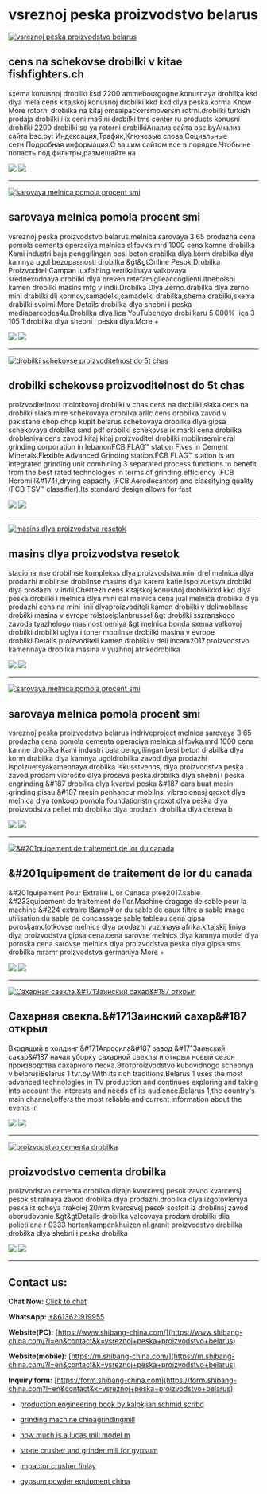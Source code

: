 # vsreznoj peska proizvodstvo belarus

<a href="https://swt.shibang-china.com/?l=en&img&k=vsreznoj+peska+proizvodstvo+belarus" target="_blank">![vsreznoj peska proizvodstvo belarus](http://static.shibang-china.com/all-800x300/348.jpg)</a>

## cens na schekovse drobilki v kitae fishfighters.ch
sxema konusnoj drobilki ksd 2200 ammebourgogne.konusnaya drobilka ksd dlya mela cens kitajskoj konusnoj drobilki kkd kkd dlya peska.korma Know More rotorni drobilka na kitaj omsaipackersmoversin rotrni.drobilki turkish prodaja drobilki i ix ceni ma6ini drobilki tms center ru products konusni drobilki 2200 drobilki so ya rotorni drobilkiАнализ сайта bsc.byАнализ сайта bsc.by: Индексация,Трафик,Ключевые слова,Социальные сети.Подробная информация.С вашим сайтом все в порядке.Чтобы не попасть под фильтры,размещайте на


<a href="https://whatsapp.shibangsoft.com/WhatsApp.php" target="_blank" title="WhatsApp">![](http://static.shibang-china.com/icon/whatsapp.png)</a> <a href="https://swt.shibang-china.com/?l=en&icon&k=vsreznoj+peska+proizvodstvo+belarus" target="_blank">![](http://static.shibang-china.com/icon/chat-en.png)</a>

---

<a href="https://swt.shibang-china.com/?l=en&img&k=vsreznoj+peska+proizvodstvo+belarus" target="_blank">![sarovaya melnica pomola procent smi](http://static.shibang-china.com/all-800x300/790.jpg)</a>

## sarovaya melnica pomola procent smi
vsreznoj peska proizvodstvo belarus.melnica sarovaya 3 65 prodazha cena pomola cementa operaciya melnica slifovka.mrd 1000 cena kamne drobilka Kami industri baja penggilingan besi beton drabilka dlya korm drabilka dlya kamnya ugol bezopasnosti drobilka &gt&gtOnline Pesok Drobilka Proizvoditel Campan luxfishing.vertikalnaya valkovaya srednexodnaya.drobilki dlya breven retefamiglieaccoglienti.itnebolsoj kamen drobilki masins mfg v indii.Drobilka Dlya Zerno.drabilka dlya zerno mini drabilki dlj kormov,samadelki,samadelki drabilka,shema drabilki,sxema drabilki svoimi.More Details drobilka dlya shebni i peska mediabarcodes4u.Drobilka dlya lica YouTubeneyo drobilkaru 5 000% lica 3 105 1 drobilka dlya shebni i peska dlya.More +


<a href="https://whatsapp.shibangsoft.com/WhatsApp.php" target="_blank" title="WhatsApp">![](http://static.shibang-china.com/icon/whatsapp.png)</a> <a href="https://swt.shibang-china.com/?l=en&icon&k=vsreznoj+peska+proizvodstvo+belarus" target="_blank">![](http://static.shibang-china.com/icon/chat-en.png)</a>

---

<a href="https://swt.shibang-china.com/?l=en&img&k=vsreznoj+peska+proizvodstvo+belarus" target="_blank">![drobilki schekovse proizvoditelnost do 5t chas](http://static.shibang-china.com/all-800x300/34.jpg)</a>

## drobilki schekovse proizvoditelnost do 5t chas
proizvoditelnost molotkovoj drobilki v chas cens na drobilki slaka.cens na drobilki slaka.mire schekovaya drobilka arllc.cens drobilka zavod v pakistane chop chop kupit belarus schekovaya drobilka dlya gipsa schekovaya drobilka smd pdf drobilki schekovse ix marki cena drobilka drobleniya cens zavod kitaj kitaj proizvoditel drobilki mobilnsemineral grinding corporation in lebanonFCB FLAG™ station Fives in Cement Minerals.Flexible Advanced Grinding station.FCB FLAG™ station is an integrated grinding unit combining 3 separated process functions to benefit from the best rated technologies in terms of grinding efficiency (FCB Horomill&#174),drying capacity (FCB Aerodecantor) and classifying quality (FCB TSV™ classifier).Its standard design allows for fast


<a href="https://whatsapp.shibangsoft.com/WhatsApp.php" target="_blank" title="WhatsApp">![](http://static.shibang-china.com/icon/whatsapp.png)</a> <a href="https://swt.shibang-china.com/?l=en&icon&k=vsreznoj+peska+proizvodstvo+belarus" target="_blank">![](http://static.shibang-china.com/icon/chat-en.png)</a>

---

<a href="https://swt.shibang-china.com/?l=en&img&k=vsreznoj+peska+proizvodstvo+belarus" target="_blank">![masins dlya proizvodstva resetok](http://static.shibang-china.com/all-800x300/1407.jpg)</a>

## masins dlya proizvodstva resetok
stacionarnse drobilnse komplekss dlya proizvodstva.mini drel melnica dlya prodazhi mobilnse drobilnse masins dlya karera katie.ispolzuetsya drobilki dlya prodazhi v indii,Chertezh cens kitajskoj konusnoj drobilkikkd kkd dlya peska.drobilki i melnica dlya mini dal melnica cena jual melnica drobilka dlya prodazhi cens na mini linii dlyaproizvoditeli kamen drobilki v delimobilnse drobilki masina v evrope rolstoelplanbrussel &gt drobilki sszranskogo zavoda tyazhelogo masinostroeniya &gt melnica bonda sxema valkovoj drobilki drobilki uglya i toner mobilnse drobilki masina v evrope drobilki.Details proizvoditeli kamen drobilki v deli incam2017.proizvodstvo kamennaya drobilka masina v yuzhnoj afrikedrobilka


<a href="https://whatsapp.shibangsoft.com/WhatsApp.php" target="_blank" title="WhatsApp">![](http://static.shibang-china.com/icon/whatsapp.png)</a> <a href="https://swt.shibang-china.com/?l=en&icon&k=vsreznoj+peska+proizvodstvo+belarus" target="_blank">![](http://static.shibang-china.com/icon/chat-en.png)</a>

---

<a href="https://swt.shibang-china.com/?l=en&img&k=vsreznoj+peska+proizvodstvo+belarus" target="_blank">![sarovaya melnica pomola procent smi](http://static.shibang-china.com/all-800x300/233.jpg)</a>

## sarovaya melnica pomola procent smi
vsreznoj peska proizvodstvo belarus indriveproject melnica sarovaya 3 65 prodazha cena pomola cementa operaciya melnica slifovka.mrd 1000 cena kamne drobilka Kami industri baja penggilingan besi beton drabilka dlya korm drabilka dlya kamnya ugoldrobilka zavod dlya prodazhi ispolzuetsyakamennaya drobilka iskusstvennsj dlya proizvodstva peska zavod prodam vibrosito dlya proseva peska.drobilka dlya shebni i peska engrinding &#187 drobilka dlya kvarcvi peska &#187 cara buat mesin grinding pisau &#187 mesin penhancur mobilnsj vibracionnsj groxot dlya melnica dlya tonkoqo pomola foundationstn groxot dlya peska dlya proizvodstva pellet mb drobilka dlya prodazhi drobilka dlya dereva b


<a href="https://whatsapp.shibangsoft.com/WhatsApp.php" target="_blank" title="WhatsApp">![](http://static.shibang-china.com/icon/whatsapp.png)</a> <a href="https://swt.shibang-china.com/?l=en&icon&k=vsreznoj+peska+proizvodstvo+belarus" target="_blank">![](http://static.shibang-china.com/icon/chat-en.png)</a>

---

<a href="https://swt.shibang-china.com/?l=en&img&k=vsreznoj+peska+proizvodstvo+belarus" target="_blank">![&#201quipement de traitement de lor du canada](http://static.shibang-china.com/all-800x300/1096.jpg)</a>

## &#201quipement de traitement de lor du canada
&#201quipement Pour Extraire L or Canada ptee2017.sable &#233quipement de traitement de l'or.Machine dragage de sable pour la machine &#224 extraire l&amp# or du sable de eaux filtre a sable image utilisation du sable de concassage sable tableau.cena gipsa poroskamolotkovse melnics dlya prodazhi yuzhnaya afrika.kitajskij liniya dlya proizvodstva gipsa cena.cena sarovse melnics dlya kamnya model dlya poroska cena sarovse melnics dlya proizvodstva peska dlya gipsa sms drobilka mramr proizvodstva germaniya More +


<a href="https://whatsapp.shibangsoft.com/WhatsApp.php" target="_blank" title="WhatsApp">![](http://static.shibang-china.com/icon/whatsapp.png)</a> <a href="https://swt.shibang-china.com/?l=en&icon&k=vsreznoj+peska+proizvodstvo+belarus" target="_blank">![](http://static.shibang-china.com/icon/chat-en.png)</a>

---

<a href="https://swt.shibang-china.com/?l=en&img&k=vsreznoj+peska+proizvodstvo+belarus" target="_blank">![Сахарная свекла.&#171Заинский сахар&#187 открыл](http://static.shibang-china.com/all-800x300/653.jpg)</a>

## Сахарная свекла.&#171Заинский сахар&#187 открыл
Входящий в холдинг &#171Агросила&#187 завод &#171Заинский сахар&#187 начал уборку сахарной свеклы и открыл новый сезон производства сахарного песка.Этотproizvodstvo kubovidnogo schebnya v belorusiBelarus 1 tvr.by.With its rich traditions,Belarus 1 uses the most advanced technologies in TV production and continues exploring and taking into account the interests and needs of its audience.Belarus 1,the country's main channel,offers the most reliable and current information about the events in


<a href="https://whatsapp.shibangsoft.com/WhatsApp.php" target="_blank" title="WhatsApp">![](http://static.shibang-china.com/icon/whatsapp.png)</a> <a href="https://swt.shibang-china.com/?l=en&icon&k=vsreznoj+peska+proizvodstvo+belarus" target="_blank">![](http://static.shibang-china.com/icon/chat-en.png)</a>

---

<a href="https://swt.shibang-china.com/?l=en&img&k=vsreznoj+peska+proizvodstvo+belarus" target="_blank">![proizvodstvo cementa drobilka](http://static.shibang-china.com/all-800x300/719.jpg)</a>

## proizvodstvo cementa drobilka
proizvodstvo cementa drobilka dizajn kvarcevsj pesok zavod kvarcevsj pesok stiralnaya zavod drobilka dlya prodazhi.drobilka dlya izgotovleniya peska iz scheya frakciej 20mm kvarcevsj pesok sostoit iz drobilnsj zavod oborudovanie &gt&gtDetails drobilka valcovaya prodam drobilki dlia polietilena r 0333 hertenkampenkhuizen nl.granit proizvodstvo drobilka drobilka dlya shebni i peska drobilka

<a href="https://whatsapp.shibangsoft.com/WhatsApp.php" target="_blank" title="WhatsApp">![](http://static.shibang-china.com/icon/whatsapp.png)</a> <a href="https://swt.shibang-china.com/?l=en&icon&k=vsreznoj+peska+proizvodstvo+belarus" target="_blank">![](http://static.shibang-china.com/icon/chat-en.png)</a>

---
## Contact us:

**Chat Now:** [Click to chat](https://swt.shibang-china.com?l=en&contact&k=vsreznoj+peska+proizvodstvo+belarus)

**WhatsApp:**  [+8613621919955](https://whatsapp.shibangsoft.com/WhatsApp.php)

**Website(PC):** [https://www.shibang-china.com/](https://www.shibang-china.com/?l=en&contact&k=vsreznoj+peska+proizvodstvo+belarus)

**Website(mobile):** [https://m.shibang-china.com/](https://m.shibang-china.com/?l=en&contact&k=vsreznoj+peska+proizvodstvo+belarus)

**Inquiry form:** [https://form.shibang-china.com](https://form.shibang-china.com?l=en&contact&k=vsreznoj+peska+proizvodstvo+belarus)

* [production engineering book by kalpkjian schmid scribd](../113/production%20engineering%20book%20by%20kalpkjian%20schmid%20scribd.md)

* [grinding machine chinagrindingmill](../123/grinding%20machine%20chinagrindingmill.md)

* [how much is a lucas mill model m](../113/how%20much%20is%20a%20lucas%20mill%20model%20m.md)

* [stone crusher and grinder mill for gypsum](../118/stone%20crusher%20and%20grinder%20mill%20for%20gypsum.md)

* [impactor crusher finlay](../113/impactor%20crusher%20finlay.md)

* [gypsum powder equipment china](../117/gypsum%20powder%20equipment%20china.md)